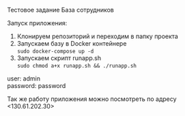 Тестовое задание База сотрудников

Запуск приложения:  
1. Клонируем репозиторий и переходим в папку проекта
2. Запускаем базу в Docker контейнере  
<code>sudo docker-compose up -d</code>
3. Запускаем скрипт runapp.sh   
  <code>sudo chmod a+x runapp.sh && ./runapp.sh</code>

user: admin  
password: password

Так же работу приложения можно посмотреть по адресу <130.61.202.30>
